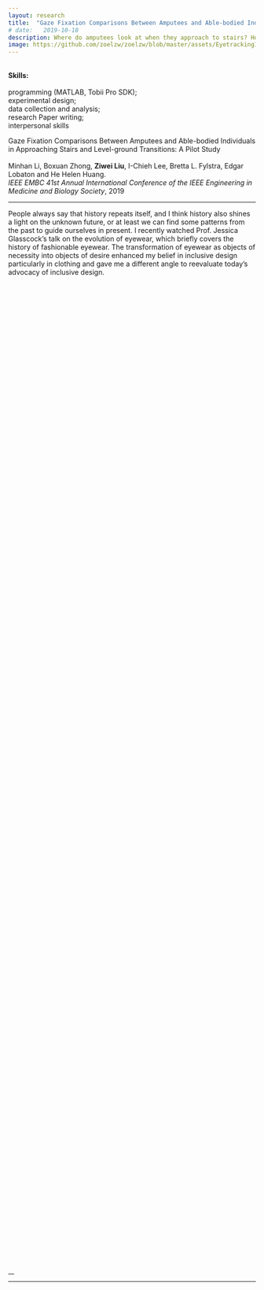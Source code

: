 ```yaml
---
layout: research
title:  "Gaze Fixation Comparisons Between Amputees and Able-bodied Individuals in Approaching Stairs and Level-ground Transitions: A Pilot Study"
# date:   2019-10-18 
description: Where do amputees look at when they approach to stairs? How can we use this information to prepare robotic prothesis for stairs?
image: https://github.com/zoelzw/zoelzw/blob/master/assets/Eyetracking1.png?raw=true
---
```

<div class="row">
  <div class="col-md-4">
  <p>
    <br> <b>Skills:</b> <br><br>
    programming (MATLAB, Tobii Pro SDK);<br>
    experimental design;<br>
    data collection and analysis;<br>
    research Paper writing;<br>
    interpersonal skills
  </p>
  </div>
  <div class="col-md-8">
  <!-- <h1>{{ page.title }}</h1> -->
    <p class="lead">Gaze Fixation Comparisons Between Amputees and Able-bodied Individuals in Approaching Stairs and Level-ground Transitions: A Pilot Study <br>
    <br>Minhan Li, Boxuan Zhong, <strong>Ziwei Liu</strong>, I-Chieh Lee, Bretta L. Fylstra, Edgar Lobaton and He Helen Huang. 
    <br><i>IEEE EMBC 41st Annual International Conference of the IEEE Engineering in Medicine and Biology Society</i>, 2019
    </p>
  </div>
</div>
<hr bordercolor = "lightgrey">


<div class="row">
  <div class="col-md-6">
    <p> 
        People always say that history repeats itself, and I think history also shines a light on the unknown future, or at least we can find some patterns from the past to guide ourselves in present.
    I recently watched Prof. Jessica Glasscock’s talk on the evolution of eyewear, which briefly covers the history of fashionable eyewear. The transformation of eyewear as objects of necessity into objects of desire enhanced my belief in inclusive design particularly in clothing and gave me a different angle to reevaluate today’s advocacy of inclusive design.
    </p>
  </div>

  <div class="col-md-6">
    <div class="img-fluid rounded mt-2 mb-2 mb-md-0" style="background-image: url({{ page.image }});  height: 50vh; background-position:center;">
  </div>
</div><hr width="12">


<div class="row">
  <hr>
  <div class="col-md-6">
     <div class="img-fluid rounded mt-2 mb-2 mb-md-0" style="background-image: url({{ page.image }});  height: 50vh; background-position:center;">
     </div>
  </div>
  
  <div class="col-md-6">
   <p> 
        People always say that history repeats itself, and I think history also shines a light on the unknown future, or at least we can find some patterns from the past to guide ourselves in present.
    I recently watched Prof. Jessica Glasscock’s talk on the evolution of eyewear, which briefly covers the history of fashionable eyewear. The transformation of eyewear as objects of necessity into objects of desire enhanced my belief in inclusive design particularly in clothing and gave me a different angle to reevaluate today’s advocacy of inclusive design.
   </p>
  </div>
</div>
